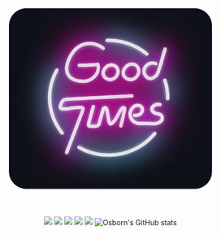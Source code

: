 <div align="center">
	<br>
		<img src="good-times.svg" width="400px">
	<br><br><br><br>
		<img src="https://img.shields.io/badge/Version-1.0.0-blue.svg">
		<img src="https://img.shields.io/badge/Build-Passing-brightgreen.svg">
		<img src="https://img.shields.io/badge/Dependencies-0-yellow.svg">
		<img src="https://img.shields.io/badge/Size-0kb-orange.svg">
		<img src="https://img.shields.io/badge/Downloads-0-red.svg">
	<img src="https://github-readme-stats.vercel.app/api?username=osbornchann&count_private=true&show_icons=true&theme=radical" alt="Osborn's GitHub stats" align="center" />
</div>

